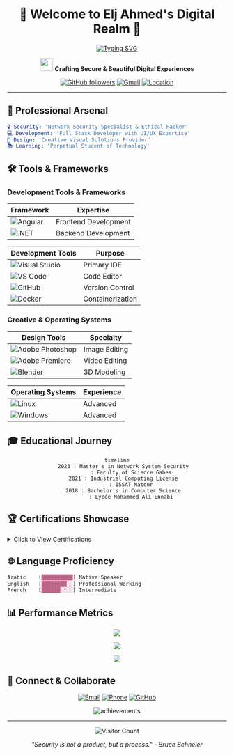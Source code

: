 <div align="center">
  
  # 🌟 Welcome to Elj Ahmed's Digital Realm 🌟
  
  [![Typing SVG](https://readme-typing-svg.herokuapp.com?font=Fira+Code&pause=1000&color=2986cc&center=true&vCenter=true&width=435&lines=Network+Security+Specialist;Full+Stack+Developer;UI%2FUX+Designer;Creative+Problem+Solver)](https://git.io/typing-svg)
  
  <p align="center">
    <img src="https://raw.githubusercontent.com/MartinHeinz/MartinHeinz/master/wave.gif" width="30px" height="30px">
    <strong>Crafting Secure & Beautiful Digital Experiences</strong>
  </p>

  [![GitHub followers](https://img.shields.io/github/followers/ahmed-elj?label=Followers&style=social)](https://github.com/ahmed-elj)
  [![Gmail](https://img.shields.io/badge/Gmail-Contact_Me-EA4335?style=flat&logo=gmail)](mailto:eljahmed40@gmail.com)
  [![Location](https://img.shields.io/badge/🌍_Bizerte,_Tunisia-Live-4285F4)](https://www.google.com/maps/place/Bizerte)
</div>

---

## 🎯 Professional Arsenal

```yaml
🔒 Security: 'Network Security Specialist & Ethical Hacker'
💻 Development: 'Full Stack Developer with UI/UX Expertise'
🎨 Design: 'Creative Visual Solutions Provider'
📚 Learning: 'Perpetual Student of Technology'
```


## 🛠️ Tools & Frameworks

### Development Tools & Frameworks

| Framework | Expertise |
|-----------|-----------|
| ![Angular](https://img.shields.io/badge/Angular-%23DD0031.svg?style=for-the-badge&logo=angular&logoColor=white) | Frontend Development |
| ![.NET](https://img.shields.io/badge/.NET-%235C2D91.svg?style=for-the-badge&logo=.net&logoColor=white) | Backend Development |

| Development Tools | Purpose |
|------------------|---------|
| ![Visual Studio](https://img.shields.io/badge/Visual%20Studio-5C2D91.svg?style=for-the-badge&logo=visual-studio&logoColor=white) | Primary IDE |
| ![VS Code](https://img.shields.io/badge/VS%20Code-0078d7.svg?style=for-the-badge&logo=visual-studio-code&logoColor=white) | Code Editor |
| ![GitHub](https://img.shields.io/badge/Github-%23121011.svg?style=for-the-badge&logo=github&logoColor=white) | Version Control |
| ![Docker](https://img.shields.io/badge/Docker-%230db7ed.svg?style=for-the-badge&logo=docker&logoColor=white) | Containerization |

### Creative & Operating Systems

| Design Tools | Specialty |
|--------------|-----------|
| ![Adobe Photoshop](https://img.shields.io/badge/Adobe%20Photoshop-%2331A8FF.svg?style=for-the-badge&logo=adobe%20photoshop&logoColor=white) | Image Editing |
| ![Adobe Premiere](https://img.shields.io/badge/Adobe%20Premiere-9999FF.svg?style=for-the-badge&logo=Adobe%20Premiere%20Pro&logoColor=white) | Video Editing |
| ![Blender](https://img.shields.io/badge/Blender-%23F5792A.svg?style=for-the-badge&logo=blender&logoColor=white) | 3D Modeling |

| Operating Systems | Experience |
|------------------|------------|
| ![Linux](https://img.shields.io/badge/Linux-FCC624?style=for-the-badge&logo=linux&logoColor=black) | Advanced |
| ![Windows](https://img.shields.io/badge/Windows-0078D6?style=for-the-badge&logo=windows&logoColor=white) | Advanced |

## 🎓 Educational Journey

<div align="center">

```mermaid
timeline
    2023 : Master's in Network System Security
         : Faculty of Science Gabes
    2021 : Industrial Computing License
         : ISSAT Mateur
    2018 : Bachelor's in Computer Science
         : Lycée Mohammed Ali Ennabi
```

</div>

## 🏆 Certifications Showcase

<details>
<summary>Click to View Certifications</summary>

### 🔒 Security Certifications
- CISCO Certified Ethical Hacker
- CCNAv7: Advanced Networks
- CCNAv7: Routing & Wireless

### 💼 Professional Certifications
- Huawei Certified Network Associate
- Linux Security Specialist
</details>

## 🌐 Language Proficiency

```css
Arabic    [██████████] Native Speaker
English   [████████░░] Professional Working
French    [██████░░░░] Intermediate
```

## 📊 Performance Metrics

<!-- Replace the commented stats section with these: -->

<div align="center">
  
  ![](https://github-readme-stats.vercel.app/api?username=ahmed-elj&theme=radical&hide_border=false&include_all_commits=true&count_private=true)
  
  ![](https://github-readme-streak-stats.herokuapp.com/?user=ahmed-elj&theme=radical&hide_border=false)
  
  ![](https://github-readme-stats.vercel.app/api/top-langs/?username=ahmed-elj&theme=radical&hide_border=false&include_all_commits=true&count_private=true&layout=compact)
</div>

## 🤝 Connect & Collaborate

<div align="center">

[![Email](https://img.shields.io/badge/Email-eljahmed40%40gmail.com-EA4335?style=for-the-badge&logo=gmail)](mailto:eljahmed40@gmail.com)
[![Phone](https://img.shields.io/badge/Phone-+216_27_462_806-25D366?style=for-the-badge&logo=whatsapp)](tel:+21627462806)
[![GitHub](https://img.shields.io/badge/GitHub-ahmed--elj-181717?style=for-the-badge&logo=github)](https://github.com/ahmed-elj)

<p align="center">
  <img src="https://github-profile-trophy.vercel.app/?username=ahmed-elj&theme=darkhub&no-frame=true&row=1&column=6" alt="achievements"/>
</p>
</div>

---

<div align="center">
  <img src="https://profile-counter.glitch.me/ahmed-elj/count.svg" alt="Visitor Count"/>
  
  *"Security is not a product, but a process." - Bruce Schneier*
</div>
